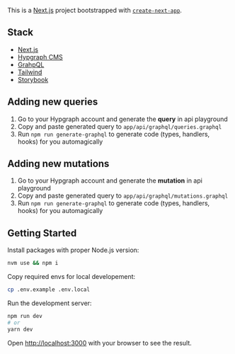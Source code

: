 This is a [Next.js](https://nextjs.org/) project bootstrapped with [`create-next-app`](https://github.com/vercel/next.js/tree/canary/packages/create-next-app).

## Stack

* [Next.js](https://nextjs.org/)
* [Hypgraph CMS](https://hygraph.com/)
* [GrahpQL](https://graphql.org/)
* [Tailwind](https://tailwindcss.com/)
* [Storybook](https://storybook.js.org/)

## Adding new queries

1. Go to your Hypgraph account and generate the **query** in api playground
2. Copy and paste generated query to `app/api/graphql/queries.graphql`
3. Run `npm run generate-graphql` to generate code (types, handlers, hooks) for you automagically

## Adding new mutations

1. Go to your Hypgraph account and generate the **mutation** in api playground
2. Copy and paste generated query to `app/api/graphql/mutations.graphql`
3. Run `npm run generate-graphql` to generate code (types, handlers, hooks) for you automagically

## Getting Started

Install packages with proper Node.js version:

```bash
nvm use && npm i
```

Copy required envs for local developement:

```bash
cp .env.example .env.local
```

Run the development server:

```bash
npm run dev
# or
yarn dev
```

Open [http://localhost:3000](http://localhost:3000) with your browser to see the result.
